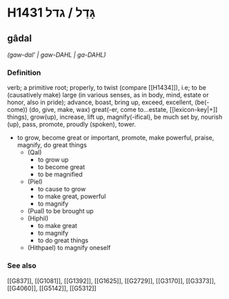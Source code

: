 # H1431 גָּדַל / גדל

## gâdal

_(gaw-dal' | ɡaw-DAHL | ɡa-DAHL)_

### Definition

verb; a primitive root; properly, to twist (compare [[H1434]]), i.e; to be (causatively make) large (in various senses, as in body, mind, estate or honor, also in pride); advance, boast, bring up, exceed, excellent, (be(-come)) (do, give, make, wax) great(-er, come to...estate, [[lexicon-key|+]] things), grow(up), increase, lift up, magnify(-ifical), be much set by, nourish (up), pass, promote, proudly (spoken), tower.

- to grow, become great or important, promote, make powerful, praise, magnify, do great things
    - (Qal)
        - to grow up
        - to become great
        - to be magnified
    - (Piel)
        - to cause to grow
        - to make great, powerful
        - to magnify
    - (Pual) to be brought up
    - (Hiphil)
        - to make great
        - to magnify
        - to do great things
    - (Hithpael) to magnify oneself
### See also

[[G837]], [[G1081]], [[G1392]], [[G1625]], [[G2729]], [[G3170]], [[G3373]], [[G4060]], [[G5142]], [[G5312]]

